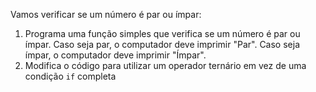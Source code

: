 Vamos verificar se um número é par ou ímpar:

1. Programa uma função simples que verifica se um número é par ou ímpar. Caso seja par, o computador deve imprimir "Par". Caso seja ímpar, o computador deve imprimir "Ímpar".
2. Modifica o código para utilizar um operador ternário em vez de uma condição `if` completa
